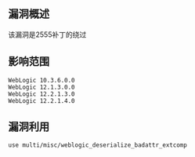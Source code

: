 ## 漏洞概述

该漏洞是2555补丁的绕过

## 影响范围

```http
WebLogic 10.3.6.0.0
WebLogic 12.1.3.0.0
WebLogic 12.2.1.3.0
WebLogic 12.2.1.4.0
```

## 漏洞利用

```bash
use multi/misc/weblogic_deserialize_badattr_extcomp
```

